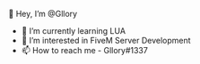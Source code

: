 👋 Hey, I’m @Gllory

- 🌱 I’m currently learning LUA
- 💬 I’m interested in FiveM Server Development
- 📫 How to reach me - Gllory#1337

